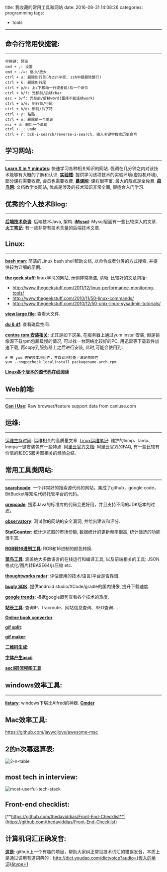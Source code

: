 title: 我收藏的常用工具和网站
date: 2016-08-31 14:08:26
categories: programming
tags: 
- tools
---

## 命令行常用快捷键:
---
```
空格键: 预览
cmd + ,: 设置
cmd + -/=: 缩小/放大
ctrl + u: 删除到行首(与zsh冲突, zsh中是删除整行)
ctrl + k: 删除到行尾
ctrl + p/n: 上/下移动一行或者前/后一个命令
ctrl + b/f: 光标前/后移char
esc + b/f: 光标前/后移word(蛋疼不能连续work)
ctrl + a/e: 到行首/行尾
ctrl + h/d: 删前/后字符
ctrl + y: 粘贴
ctrl + w: 删除前一个单词
esc + d: 删后一个单词
ctrl + _: undo
ctrl + r: bck-i-search/reverse-i-search, 输入关键字搜索历史命令
```

## 学习网站:
---
[**Learn X in Y minutes**](https://learnxinyminutes.com/): 快速学习各种相关知识的网站. 强调在几分钟之内对该技术能够有大概的了解和认识.
[**实验楼**](https://www.shiyanlou.com/): 提供学习该项技术的实验环境(虚拟机环境), 部分课程需要收费, 会员也需要收费.
[**慕课网**](http://www.imooc.com/): 课程很丰富, 最大的靓点是全免费.
[**菜鸟网**](http://www.runoob.com/): 文档教学类网站, 优点是涉及的技术知识非常全面, 很适合入门学习.

## 优秀的个人技术Blog:
---
[**后端技术杂谈**](http://www.rowkey.me/): 后端技术Java, 架构.
[**iMysql**](http://imysql.com/): Mysql层面有一些比较深入的文章.
[**火丁笔记**](http://huoding.com/): 有一些非常有技术含量的后端技术文章.

## Linux:
---
[**bash man**](http://man.linuxde.net/): 简洁的Linux bash shell帮助文档, 以命令或者分类的方式搜索, 并提供较为详细的示例.

[**the geek stuff**](http://www.thegeekstuff.com/): linux学习的网站, 示例非常简洁, 清晰. 比较好的文章包括:
* http://www.thegeekstuff.com/2011/12/linux-performance-monitoring-tools/
* http://www.thegeekstuff.com/2010/11/50-linux-commands/
* http://www.thegeekstuff.com/2010/12/50-unix-linux-sysadmin-tutorials/

[**view large file**](https://www.cyberciti.biz/faq/find-large-files-linux/): 查看大文件.

[**du & df**](http://os.51cto.com/art/201012/240726_all.htm): 查看磁盘空间.

[**centos rpm 安装相关**](https://wiki.centos.org/zh/TipsAndTricks/YumAndRPM): 尤其是如下这条, 在服务器上通过yum install安装, 但是镜像源下载rpm包超级慢的情况, 可以找一台网络比较好的PC, 用迅雷等下载软件加速下载, 再copy到服务器上之后进行安装, 此时,可能会使用到:

```
# 用 yum 去安装本地组件，并自动地检查／满足依赖性
yum --nogpgcheck localinstall packagename.arch.rpm 
```

[**Linux各个版本的源代码在线阅读**](http://elixir.free-electrons.com/linux/v2.6.39.4/source)

<!--more-->

## Web前端:
---
[**Can I Use**](http://caniuse.com/): Raw browser/feature support data from caniuse.com

## 运维:
---
[运维生存时间](http://www.ttlsa.com/): 运维相关的高质量文章.
[Linux运维笔记](https://blog.linuxeye.com/): 维护的lnmp、lamp、lnmpa一键安装包有一些特点.
[阿里云官方文档](https://help.aliyun.com/knowledge_list/8314850.html?spm=5176.789005859.3.2.DDVZxt): 阿里云官方的FAQ, 有一些比较有价值的和ECS服务器相关的经验总结.

## 常用工具类网站:
---
[**searchcode**](https://searchcode.com/): 一个非常好的搜索源代码的网站，集成了github，google code，BitBucket等知名代码托管平台的代码。

[**grepcode**](http://grepcode.com/): 搜索Java的标准库的代码会更好用，并且支持不同的JDK版本的过滤。

[**observatory**](https://mozilla.github.io/http-observatory-website/): 测试你的网站的安全漏洞, 并给出建议和评分.

[**StatCounter**](http://gs.statcounter.com/): 统计浏览器的市场份额, 数据统计的更新频率很高, 统计筛选的功能很丰富.

[**RGB转16进制工具**](http://c.runoob.com/front-end/55): RGB和16进制的颜色转换.

[**菜鸟工具**](http://c.runoob.com/): 涵盖绝大多数语言的在线运行和编译工具, 以及前端相关的工具: JSON格式化/图片转BASE64/js压缩 etc.

[**thoughtworks radar**](https://www.thoughtworks.com/radar): 评估使用的技术/语言/平台是否靠谱.

[**bugly SDK**](https://dsx.bugly.qq.com/): 提供android studio/XCode/gradle的国内镜像, 提升下载速度.

[**google trends**](https://www.google.com/trends/): 根据google趋势查看各个技术的热度.

[**站长工具**](http://ip.chinaz.com/): 查询IP、tracroute、网站信息查询、SEO查询....

[**Online book convertor**](http://onlineconverter.epubor.com/)

[**gif split**](http://ezgif.com/split):

[**gif maker**](http://loading.io/):

[**二维码生成**](https://cli.im/):

[**字体产生ascii**](http://www.network-science.de/ascii/)

[**ascii码流程图工具**](http://asciiflow.com/)

## windows效率工具:
---
[**listary**](http://www.listary.com/): windows下堪比Alfred的神器.
[**Cmder**](http://www.jeffjade.com/2016/01/13/2016-01-13-windows-software-cmder/)

## Mac效率工具:
https://github.com/jaywcjlove/awesome-mac

## 2的n次幂速算表:

![2-n-table](http://static.zhuxiaodong.net/blog/static/images/2-n-table.png)

## most tech in interview:

![most-userful-tech-stack](http://static.zhuxiaodong.net/blog/static/images/most-userful-tech-stack.png)

## Front-end checklist:

[**https://github.com/thedaviddias/Front-End-Checklist**](https://github.com/thedaviddias/Front-End-Checklist)

## 计算机词汇正确发音:

[**这是**](https://github.com/shimohq/chinese-programmer-wrong-pronunciation): github上一个有趣的项目，帮助大家纠正常见技术词汇的错误发音，本质上是通过调用有道词典的：http://dict.youdao.com/dictvoice?audio={传入的单词}&type=1

